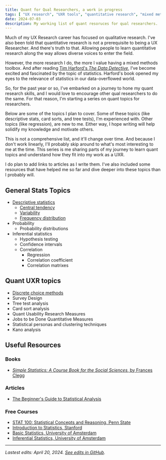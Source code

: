 ```yaml
---
title: Quant for Qual Researchers, a work in progress
tags: [ "UX research", "UXR tools", "quantitative research", "mixed methods" ]
date: 2024-07-03
description: My working list of quant resoruces for qual researchers.
---
```



Much of my UX Research career has focused on qualitative research. I've also been told that quantitative research is not a prerequisite to being a UX Researcher. And there's truth to that. Allowing people to learn quantitative research along the way allows diverse voices to enter the field.

However, the more research I do, the more I value having a mixed methods toolbox. And after reading [Tim Harford's *The Data Detective*](https://timharford.com/books/datadetective/), I've become excited and fascinated by the topic of statistics. Harford's book opened my eyes to the relevance of statistics in our data-overflowed world.


So, for the past year or so, I've embarked on a journey to hone my quant research skills, and I would love to encourage other qual researchers to do the same. For that reason, I'm starting a series on quant topics for researchers. 

Below are some of the topics I plan to cover. Some of these topics (like descriptive stats, card sorts, and tree tests), I'm experienced with. Other topics (like regression), are new to me. Either way, I hope writing will help solidify my knowledge and motivate others. 

This is not a comprehensive list, and it'll change over time. And because I don't work linearly, I'll probably skip around to what's most interesting to me at the time. This series is me sharing parts of my journey to learn quant topics and understand how they fit into my work as a UXR.

I do plan to add links to articles as I write them. I've also included some resources that have helped me so far and dive deeper into these topics than I probably will.

## General Stats Topics
- <a href="../descriptive-statistics"> Descriptive statistics</a>
	- <a href="../descriptive-statistics/#central-tendency">Central tendency </a>
	- <a href="../descriptive-statistics/#variability">Variability</a>
	- <a href="../descriptive-statistics/#frequency-distribution">Frequency distribution</a>
- Probability
	- Probability distributions
- Inferential statistics
	- Hypothesis testing
	- Confidence intervals
	- Correlation
		- Regression
		- Correlation coefficient
		- Correlation matrixes

## Quant UXR topics
- <a href="../discrete-choice-modeling">Discrete choice methods</a>
- Survey Design
- Tree test analysis
- Card sort analysis
- Quant Usability Research Measures
- Jobs to be Done Quantitative Measures
- Statistical personas and clustering techniques
- Kano analysis

## Useful Resources
### Books
- [*Simple Statistics: A Course Book for the Social Sciences*, by Frances Clegg](https://www.amazon.com/Simple-Statistics-Course-Social-Sciences/dp/0521288029)
### Articles
- [The Beginner's Guide to Statistical Analysis](https://www.scribbr.com/category/statistics/)
### Free Courses
- [STAT 100: Statistical Concepts and Reasoning, Penn State](https://online.stat.psu.edu/stat100/)
- [Introduction to Statistics, Stanford](https://www.coursera.org/learn/stanford-statistics)
- [Basic Statistics, University of Amsterdam](https://www.coursera.org/learn/basic-statistics)
- [Inferential Statistics, University of Amsterdam](https://www.coursera.org/learn/inferential-statistics)


******

<i>Lastest edits: April 20, 2024. [See edits in GitHub](https://github.com/zoracreates/portfolio-2.0/blame/main/src/blog/quant-for-qual-researchers-a-work-in-progress.md).</i>
